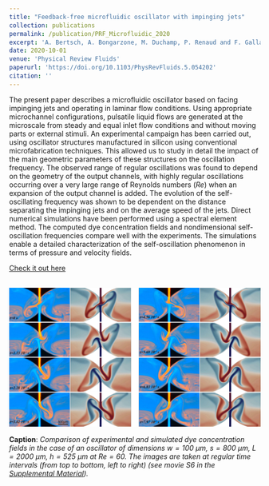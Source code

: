```yaml
---
title: "Feedback-free microfluidic oscillator with impinging jets"
collection: publications
permalink: /publication/PRF_Microfluidic_2020
excerpt: 'A. Bertsch, A. Bongarzone, M. Duchamp, P. Renaud and F. Gallaire'
date: 2020-10-01
venue: 'Physical Review Fluids'
paperurl: 'https://doi.org/10.1103/PhysRevFluids.5.054202'
citation: ''
---
```

The present paper describes a microfluidic oscillator based on facing impinging jets and operating in laminar flow conditions. Using appropriate microchannel configurations, pulsatile liquid flows are generated at the microscale from steady and equal inlet flow conditions and without moving parts or external stimuli. An experimental campaign has been carried out, using oscillator structures manufactured in silicon using conventional microfabrication techniques. This allowed us to study in detail the impact of the main geometric parameters of these structures on the oscillation frequency. The observed range of regular oscillations was found to depend on the geometry of the output channels, with highly regular oscillations occurring over a very large range of Reynolds numbers ($`Re`$) when an expansion of the output channel is added. The evolution of the self-oscillating frequency was shown to be dependent on the distance separating the impinging jets and on the average speed of the jets. Direct numerical simulations have been performed using a spectral element method. The computed dye concentration fields and nondimensional self-oscillation frequencies compare well with the experiments. The simulations enable a detailed characterization of the self-oscillation phenomenon in terms of pressure and velocity fields.

[Check it out here](http://Alessandro-Bongarzone.github.io/files/PRF_Feedback-free-microfluidic-oscillator-with-impinging-jets.pdf)

<br/><img src='/images/PRF_Microfluidic_2020_GA.jpg'>

**Caption**: _Comparison of experimental and simulated dye concentration fields in the case of an oscillator of dimensions $`w=100`$ $`\mu m`$, $`s=800`$ $`\mu m`$, $`L=2000`$ $`\mu m`$, $`h=525`$ $`\mu m`$ at $`Re=60`$. The images are taken at regular time intervals (from top to bottom, left to right) (see movie S6 in the [Supplemental Material](http://link.aps.org/supplemental/10.1103/PhysRevFluids.5.054202))._
